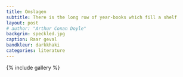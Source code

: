 ```yaml
---
title: Omslagen
subtitle: There is the long row of year-books which fill a shelf
layout: post
# author: "Arthur Conan Doyle"
backgrim: speckled.jpg
caption: Raar geval
bandkleur: darkkhaki
categories: literature
---
```


{% include gallery %}
